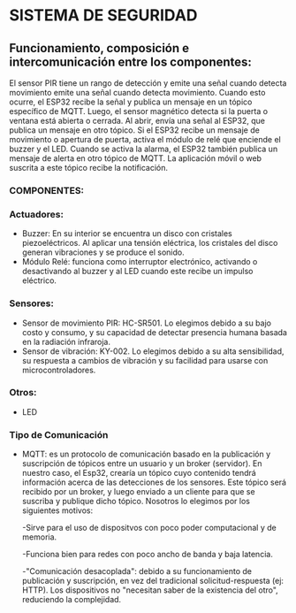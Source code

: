 # SISTEMA DE SEGURIDAD

## Funcionamiento, composición e intercomunicación entre los componentes:
El sensor PIR tiene un rango de detección y emite una señal cuando detecta movimiento emite una señal cuando detecta movimiento. Cuando esto ocurre, el ESP32 recibe la señal y publica un mensaje en un tópico específico de MQTT. Luego,  el sensor magnético detecta si la puerta o ventana está abierta o cerrada.
Al abrir, envía una señal al ESP32, que publica un mensaje en otro tópico. Si el ESP32 recibe un mensaje de movimiento o apertura de puerta, activa el módulo de relé que enciende el buzzer y el LED. Cuando se activa la alarma, el ESP32 también publica un mensaje de alerta en otro tópico de MQTT.
La aplicación móvil o web suscrita a este tópico recibe la notificación. 

### COMPONENTES:

### Actuadores:

- Buzzer: En su interior se encuentra un disco con cristales piezoeléctricos. Al aplicar una tensión eléctrica, los cristales del disco generan vibraciones y se produce el sonido.
- Módulo Relé: funciona como interruptor electrónico, activando o desactivando al buzzer y al LED cuando este recibe un impulso eléctrico.

### Sensores:

- Sensor de movimiento PIR:  HC-SR501. Lo elegimos debido a su bajo costo y consumo, y su capacidad de detectar presencia humana basada en la radiación infraroja.
- Sensor de vibración: KY-002. Lo elegimos debido a su alta sensibilidad, su respuesta a cambios de vibración y su facilidad para usarse con microcontroladores.

### Otros:

- LED

### Tipo de Comunicación

- MQTT:  es un protocolo de comunicación basado en la publicación y suscripción de tópicos entre un usuario y un broker (servidor). En nuestro caso, el Esp32, crearía un tópico cuyo contenido tendrá información acerca de las detecciones de los sensores. Este tópico será recibido por un broker, y luego enviado a un cliente para que se suscriba y publique dicho tópico.
Nosotros lo elegimos por los siguientes motivos:

  -Sirve para el uso de dispositvos con poco poder computacional y de memoria.

  -Funciona bien para redes con poco ancho de banda y baja latencia.

  -"Comunicación desacoplada": debido a su funcionamiento de publicación y suscripción, en vez del tradicional solicitud-respuesta (ej: HTTP). Los dispositivos no "necesitan saber de la existencia del otro", reduciendo la complejidad.

